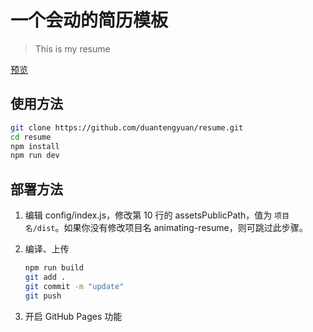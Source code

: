 # 一个会动的简历模板

> This is my resume

[预览](https://duantengyuan.github.io/resume/public/)

## 使用方法

``` bash
git clone https://github.com/duantengyuan/resume.git
cd resume
npm install
npm run dev
```

## 部署方法


1. 编辑 config/index.js，修改第 10 行的 assetsPublicPath，值为 `项目名/dist`。如果你没有修改项目名 animating-resume，则可跳过此步骤。

2. 编译、上传
    ``` bash
    npm run build
    git add .
    git commit -m "update"
    git push
    ```

3. 开启 GitHub Pages 功能


